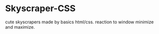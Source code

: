 # Skyscraper-CSS

cute skyscrapers made by basics html/css.
reaction to window minimize and maximize.
